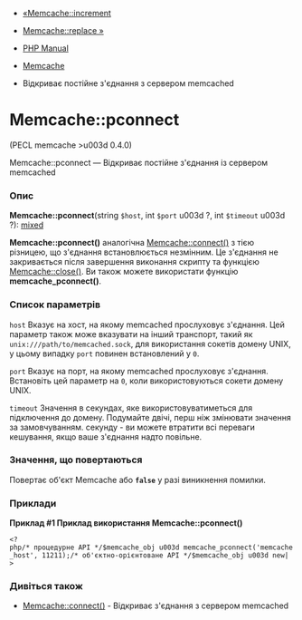 - [«Memcache::increment](memcache.increment.md)
- [Memcache::replace »](memcache.replace.md)

- [PHP Manual](index.md)
- [Memcache](class.memcache.md)
- Відкриває постійне з'єднання з сервером memcached

# Memcache::pconnect

(PECL memcache \>u003d 0.4.0)

Memcache::pconnect — Відкриває постійне з'єднання із сервером
memcached

### Опис

**Memcache::pconnect**(string `$host`, int `$port` u003d ?, int `$timeout` u003d
?):
[mixed](language.types.declarations.md#language.types.declarations.mixed)

**Memcache::pconnect()** аналогічна
[Memcache::connect()](memcache.connect.md) з тією різницею, що
з'єднання встановлюється незмінним. Це з'єднання не закривається
після завершення виконання скрипту та функцією
[Memcache::close()](memcache.close.md). Ви також можете використати
функцію **memcache_pconnect()**.

### Список параметрів

`host`
Вказує на хост, на якому memcached прослуховує з'єднання. Цей
параметр також може вказувати на інший транспорт, такий як
`unix:///path/to/memcached.sock`, для використання сокетів домену UNIX,
у цьому випадку `port` повинен встановлений у `0`.

`port`
Вказує на порт, на якому memcached прослуховує з'єднання.
Встановіть цей параметр на `0`, коли використовуються сокети домену UNIX.

`timeout`
Значення в секундах, яке використовуватиметься для підключення до
домену. Подумайте двічі, перш ніж змінювати значення за замовчуванням.
секунду - ви можете втратити всі переваги кешування, якщо ваше
з'єднання надто повільне.

### Значення, що повертаються

Повертає об'єкт Memcache або **`false`** у разі виникнення
помилки.

### Приклади

**Приклад #1 Приклад використання **Memcache::pconnect()****

`<?php/* процедурне API */$memcache_obj u003d memcache_pconnect('memcache_host', 11211);/* об'єктно-орієнтоване API */$memcache_obj u003d new| > `

### Дивіться також

- [Memcache::connect()](memcache.connect.md) - Відкриває з'єднання
з сервером memcached
